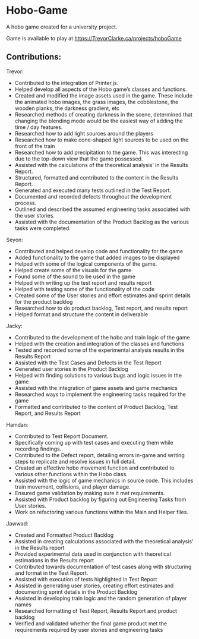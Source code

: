 # Hobo-Game
A hobo game created for a university project.

Game is available to play at https://TrevorClarke.ca/projects/hoboGame

## Contributions:

Trevor:
- Contributed to the integration of Printer.js.
- Helped develop all aspects of the Hobo game’s classes and functions.
- Created and modified the image assets used in the game. These include the animated hobo images, the grass images, the cobblestone, the wooden planks, the darkness gradient, etc
- Researched methods of creating darkness in the scene, determined that changing the blending mode would be the easiest way of adding the time / day features.
- Researched how to add light sources around the players
- Researched how to make cone-shaped light sources to be used on the front of the train
- Researched how to add precipitation to the game. This was interesting due to the top-down view that the game possessed.
- Assisted with the calculations of the theoretical analysis’ in the Results Report.
- Structured, formatted and contributed to the content in the Results Report.
- Generated and executed many tests outlined in the Test Report.
- Documented and recorded defects throughout the development process.
- Outlined and described the assumed engineering tasks associated with the user stories.
- Assisted with the documentation of the Product Backlog as the various tasks were completed.

Seyon:
- Contributed and helped develop code and functionality for the game
- Added functionality to the game that added images to be displayed
- Helped with some of the logical components of the game.
- Helped create some of the visuals for the game
- Found some of the sound to be used in the game
- Helped with writing up the test report and results report
- Helped with testing some of the functionality of the code
- Created some of the User stories and effort estimates and sprint details for the product backlog
- Researched how to do product backlog, Test report, and results report
- Helped format and structure the content in deliverable

Jacky:
- Contributed to the development of the hobo and train logic of the game
- Helped with the creation and integration of the classes and functions
- Tested and recorded some of the experimental analysis results in the Results Report
- Assisted with the Test Cases and Defects in the Test Report
- Generated user stories in the Product Backlog
- Helped with finding solutions to various bugs and logic issues in the game
- Assisted with the integration of game assets and game mechanics
- Researched ways to implement the engineering tasks required for the game
- Formatted and contributed to the content of Product Backlog, Test Report, and Results Report

Hamdan:
- Contributed to Test Report Document. 
- Specifically coming up with test cases and executing them while recording findings.
- Contributed to the Defect report, detailing errors in-game and writing steps to replicate and resolve issues in full detail.
- Created an effective hobo movement function and contributed to various other functions within the Hobo class.
- Assisted with the logic of game mechanics in source code. This includes train movement, collisions, and player damage.
- Ensured game validation by making sure it met requirements.
- Assisted with Product backlog by figuring out Engineering Tasks from User stories.
- Work on refactoring various functions within the Main and Helper files.

Jawwad: 
- Created and Formatted Product Backlog
- Assisted in creating calculations associated with the theoretical analysis’ in the Results report
- Provided experimental data used in conjunction with theoretical estimations in the Results report
- Contributed towards documentation of test cases along with structuring and format in the Test Report.
- Assisted with execution of tests highlighted in Test Report
- Assisted in generating user stories, creating effort estimates and documenting sprint details  in the Product Backlog
- Assisted in developing train logic and the random generation of player names
- Researched formatting of Test Report, Results Report and product backlog
- Verified and validated whether the final game product met the requirements required by user stories and engineering tasks

